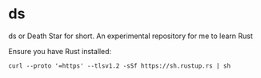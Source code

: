 # ds
ds or Death Star for short. An experimental repository for me to learn Rust

Ensure you have Rust installed:
```
curl --proto '=https' --tlsv1.2 -sSf https://sh.rustup.rs | sh
```


